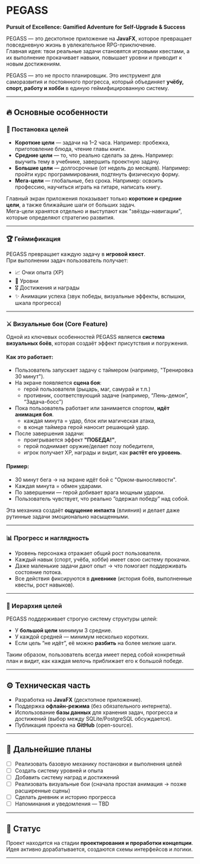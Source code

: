 # PEGASS
**Pursuit of Excellence: Gamified Adventure for Self-Upgrade & Success**

PEGASS — это десктопное приложение на **JavaFX**, которое превращает повседневную жизнь в увлекательное RPG-приключение.  
Главная идея: твои реальные задачи становятся игровыми квестами, а их выполнение прокачивает навыки, повышает уровни и приводит к новым достижениям.

PEGASS — это не просто планировщик. Это инструмент для саморазвития и постоянного прогресса, который объединяет **учёбу, спорт, работу и хобби** в единую геймифицированную систему.

---

## 🔥 Основные особенности

### 🎯 Постановка целей
- **Короткие цели** — задачи на 1–2 часа. Например: пробежка, приготовление блюда, чтение главы книги.
- **Средние цели** — то, что реально сделать за день. Например: выучить тему в учебнике, завершить проектную задачу.
- **Большие цели** — долгосрочные (от недель до месяцев). Например: пройти курс программирования, подтянуть физическую форму.
- **Мега-цели** — глобальные, без срока. Например: освоить профессию, научиться играть на гитаре, написать книгу.

Главный экран приложения показывает только **короткие и средние цели**, а также ближайшие шаги от больших задач.  
Мега-цели хранятся отдельно и выступают как "звёзды-навигации", которые определяют стратегию развития.

---

### 🏆 Геймификация

PEGASS превращает каждую задачу в **игровой квест**.  
При выполнении задач пользователь получает:
- 📈 Очки опыта (XP)
- 🏅 Уровни
- 🎖 Достижения и награды
- ✨ Анимации успеха (звук победы, визуальные эффекты, вспышки, шкала прогресса)

---

### ⚔️ Визуальные бои (Core Feature)

Одной из ключевых особенностей PEGASS является **система визуальных боёв**, которая создаёт эффект присутствия и погружения.

#### Как это работает:
- Пользователь запускает задачу с таймером (например, "Тренировка 30 минут").
- На экране появляется **сцена боя**:
    - герой пользователя (рыцарь, маг, самурай и т.п.)
    - противник, соответствующий задаче (например, “Лень-демон”, “Задача-босс”)
- Пока пользователь работает или занимается спортом, **идёт анимация боя**.
    - каждая минута = удар, блок или магическая атака,
    - в конце таймера герой наносит решающий удар.
- После завершения задачи:
    - проигрывается эффект **"ПОБЕДА!"**,
    - герой поднимает оружие/делает позу победителя,
    - игрок получает XP, награды и видит, как **растёт его уровень**.

#### Пример:
- 30 минут бега → на экране идёт бой с "Орком-выносливости".
- Каждая минута = обмен ударами.
- По завершении — герой добивает врага мощным ударом.
- Пользователь чувствует, что реально “одержал победу” над собой.

Эта механика создаёт **ощущение инпакта** (влияния) и делает даже рутинные задачи эмоционально насыщенными.

---

### 📊 Прогресс и наглядность
- Уровень персонажа отражает общий рост пользователя.
- Каждый навык (спорт, учёба, хобби) имеет свою систему прокачки.
- Даже маленькие задачи дают опыт → что помогает поддерживать состояние потока.
- Все действия фиксируются в **дневнике** (история боёв, выполненные квесты, рост навыков).

---

### 📝 Иерархия целей
PEGASS поддерживает строгую систему структуры целей:
- У **большой цели** минимум 3 средние.
- У каждой средней — минимум несколько коротких.
- Если цель “не идёт”, её можно **разбить** на более мелкие шаги.

Таким образом, пользователь всегда имеет перед собой конкретный план и видит, как каждая мелочь приближает его к большой победе.

---

## ⚙️ Техническая часть
- Разработка на **JavaFX** (десктопное приложение).
- Поддержка **офлайн-режима** (без обязательного интернета).
- Использование **базы данных** для хранения задач, прогресса и достижений (выбор между SQLite/PostgreSQL обсуждается).
- Публикация проекта на **GitHub** (open-source).

---

## 🚀 Дальнейшие планы
- [ ] Реализовать базовую механику постановки и выполнения целей
- [ ] Создать систему уровней и опыта
- [ ] Добавить систему наград и достижений
- [ ] Реализовать визуальные бои (сначала простая анимация → позже расширенные сцены)
- [ ] Сделать дневник и историю прогресса
- [ ] Напоминания и уведомления — TBD

---

## 📌 Статус
Проект находится на стадии **проектирования и проработки концепции**.  
Идея активно дорабатывается, создаются схемы интерфейсов и логики.

---

